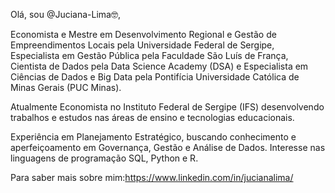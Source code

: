 Olá, sou @Juciana-Lima🤓,


Economista e Mestre em Desenvolvimento Regional e Gestão de Empreendimentos Locais pela Universidade Federal de Sergipe, Especialista em Gestão Pública pela Faculdade São Luís de França, Cientista de Dados pela Data Science Academy (DSA) e Especialista em Ciências de Dados e Big Data pela Pontifícia Universidade Católica de Minas Gerais (PUC Minas).

Atualmente Economista no Instituto Federal de Sergipe (IFS) desenvolvendo trabalhos e estudos nas áreas de ensino e tecnologias educacionais. 

Experiência em Planejamento Estratégico, buscando conhecimento e aperfeiçoamento em Governança, Gestão e Análise de Dados. Interesse nas linguagens de programação SQL, Python e R.

Para saber mais sobre mim:https://www.linkedin.com/in/jucianalima/



